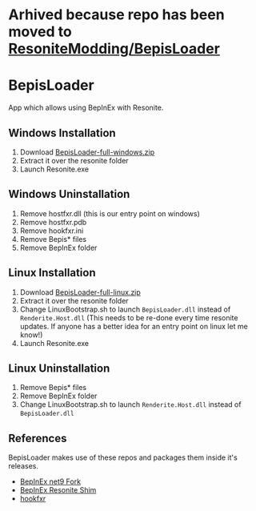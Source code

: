 # Arhived because repo has been moved to [ResoniteModding/BepisLoader](https://github.com/ResoniteModding/BepisLoader/)

# BepisLoader

App which allows using BepInEx with Resonite.

## Windows Installation

1. Download [BepisLoader-full-windows.zip](https://github.com/art0007i/BepisLoader/releases/latest/download/BepisLoader-full-windows.zip)
2. Extract it over the resonite folder
3. Launch Resonite.exe

## Windows Uninstallation

1. Remove hostfxr.dll (this is our entry point on windows)
2. Remove hostfxr.pdb
3. Remove hookfxr.ini
4. Remove Bepis* files
5. Remove BepInEx folder

## Linux Installation

1. Download [BepisLoader-full-linux.zip](https://github.com/art0007i/BepisLoader/releases/latest/download/BepisLoader-full-linux.zip)
2. Extract it over the resonite folder
3. Change LinuxBootstrap.sh to launch `BepisLoader.dll` instead of `Renderite.Host.dll` (This needs to be re-done every time resonite updates. If anyone has a better idea for an entry point on linux let me know!)
4. Launch Resonite.exe

## Linux Uninstallation

1. Remove Bepis* files
2. Remove BepInEx folder
3. Change LinuxBootstrap.sh to launch `Renderite.Host.dll` instead of `BepisLoader.dll`

## References

BepisLoader makes use of these repos and packages them inside it's releases.
- [BepInEx net9 Fork](https://github.com/art0007i/BepInEx)
- [BepInEx Resonite Shim](https://github.com/art0007i/BepInExResoniteShim)
- [hookfxr](https://github.com/MonkeyModdingTroop/hookfxr)
